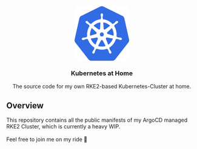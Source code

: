 <div align="center">

<img src="https://raw.githubusercontent.com/kubernetes/kubernetes/master/logo/logo.png" align="center" width="144px" height="144px"/>

### Kubernetes at Home

The source code for my own RKE2-based Kubernetes-Cluster at home.

</div>

## Overview

This repository contains all the public manifests of my ArgoCD managed RKE2 Cluster, which is currently a heavy WIP. <br/><br/>
Feel free to join me on my ride 🚗